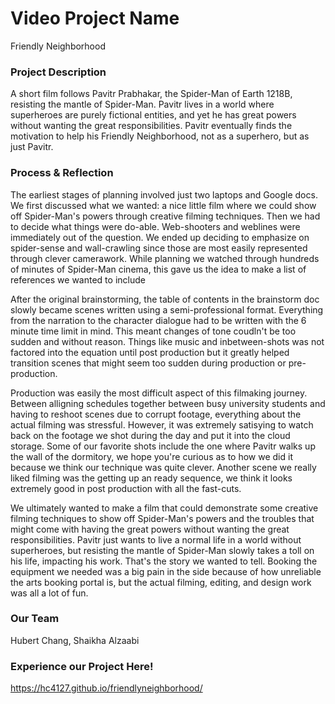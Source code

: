 # Video Project Name
Friendly Neighborhood

### Project Description
A short film follows Pavitr Prabhakar, the Spider-Man of Earth 1218B, resisting the mantle of Spider-Man. Pavitr lives in a world where superheroes are purely fictional entities, and yet he has great powers without wanting the great responsibilities. Pavitr eventually finds the motivation to help his Friendly Neighborhood, not as a superhero, but as just Pavitr.

### Process & Reflection
The earliest stages of planning involved just two laptops and Google docs. We first discussed what we wanted: a nice little film where we could show off Spider-Man's powers through creative filming techniques. Then we had to decide what things were do-able. Web-shooters and weblines were immediately out of the question. We ended up deciding to emphasize on spider-sense and wall-crawling since those are most easily represented through clever camerawork. While planning we watched through hundreds of minutes of Spider-Man cinema, this gave us the idea to make a list of references we wanted to include

After the original brainstorming, the table of contents in the brainstorm doc slowly became scenes written using a semi-professional format. Everything from the narration to the character dialogue had to be written with the 6 minute time limit in mind. This meant changes of tone coudln't be too sudden and without reason. Things like music and inbetween-shots was not factored into the equation until post production but it greatly helped transition scenes that might seem too sudden during production or pre-production.

Production was easily the most difficult aspect of this filmaking journey. Between alligning schedules together between busy university students and having to reshoot scenes due to corrupt footage, everything about the actual filming was stressful. However, it was extremely satisying to watch back on the footage we shot during the day and put it into the cloud storage. Some of our favorite shots include the one where Pavitr walks up the wall of the dormitory, we hope you're curious as to how we did it because we think our technique was quite clever. Another scene we really liked filming was the getting up an ready sequence, we think it looks extremely good in post production with all the fast-cuts.

We ultimately wanted to make a film that could demonstrate some creative filming techniques to show off Spider-Man's powers and the troubles that might come with having the great powers without wanting the great responsibilities. Pavitr just wants to live a normal life in a world without superheroes, but resisting the mantle of Spider-Man slowly takes a toll on his life, impacting his work. That's the story we wanted to tell. Booking the equipment we needed was a big pain in the side because of how unreliable the arts booking portal is, but the actual filming, editing, and design work was all a lot of fun.

### Our Team
Hubert Chang, Shaikha Alzaabi

### Experience our Project Here!
https://hc4127.github.io/friendlyneighborhood/
